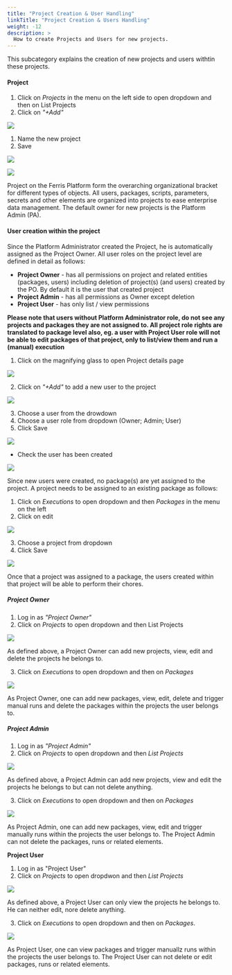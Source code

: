 ```yaml
---
title: "Project Creation & User Handling"
linkTitle: "Project Creation & Users Handling"
weight: -12
description: >
  How to create Projects and Users for new projects.
---
```


This subcategory explains the creation of new projects and users withtin these projects.

#### Project

1. Click on *Projects* in the menu on the left side to open dropdown and then on List Projects
2. Click on *"+Add"*

![](/images/list_projects_add.png)

1. Name the new project
2. Save

![](/images/create_project.png)

![](/images/list_projects_created.png)

Project on the Ferris Platform form the overarching organizational bracket for different types of objects. All users, packages, scripts, parameters, secrets and other elements are organized into projects to ease enterprise data management. The default owner for new projects is the Platform Admin (PA).  

#### User creation within the project

Since the Platform Administrator created the Project, he is automatically assigned as the Project Owner. All user roles on the project level are defined in detail as follows:

- **Project Owner** -  has all permissions on project and related entities (packages, users) including deletion of project(s) (and users) created by the PO. By default it is the user that created project
- **Project Admin** - has all permissions as Owner except deletion
- **Project User** - has only list / view permissions

**Please note that users without Platform Administrator role, do not see any projects and packages they are not assigned to. All project role rights are translated to package level also, eg. a user with Project User role will not be able to edit packages of that project, only to list/view them and run a (manual) execution**

1. Click on the magnifying glass to open Project details page

![](/images/list_projects_details.png)

2. Click on *"+Add"* to add a new user to the project

![](/images/click_add_new_user.png)

3. Choose a user from the drowdown 
4. Choose a user role from dropdown (Owner; Admin; User)
5. Click Save

![](/images/add_new_project_user.png)

- Check the user has been created

![](/images/check_all_users.png)

Since new users were created, no package(s) are yet assigned to the project. A project needs to be assigned to an existing package as follows:

1. Click on *Executions* to open dropdown and then *Packages* in the menu on the left
2. Click on edit

![](/images/edit_package_to_add_project.png)

3. Choose a project from dropdown
4. Click Save

![](/images/added_project_to_package.png)

Once that a project was assigned to a package, the users created within that project will be able to perform their chores.

##### Project Owner

1. Log in as *"Project Owner"*
2. Click on *Projects* to open dropdown and then List Projects

![](/images/list_projects_as_projectowner.png)

As defined above, a Project Owner can add new projects, view, edit and delete the projects he belongs to.

3. Click on *Executions* to open dropdown and then on *Packages*

![](/images/view_packages_as_project_owner.png)

As Project Owner, one can add new packages, view, edit, delete and trigger manual runs and delete the packages within the projects the user belongs to.

##### Project Admin

1. Log in as *"Project Admin"*
2. Click on *Projects* to open dropdown and then *List Projects*

![](/images/list_projects_as_projectadmin.png)

As defined above, a Project Admin can add new projects, view and edit the projects he belongs to but can not delete anything.

3. Click on *Executions* to open dropdown and then on *Packages*

![](/images/view_packages_as_projectadmin.png)

As Project Admin, one can add new packages, view, edit and trigger manually runs within the projects the user belongs to. The Project Admin can not delete the packages, runs or related elements.

**Project User**

1. Log in as "Project User"
2. Click on *Projects* to open dropdwon and then *List Projects*

![](/images/list_projects_as_projectuser.png)

As defined above, a Project User can only view the projects he belongs to. He can neither edit, nore delete anything. 

3. Click on *Executions* to open dropdown and then on *Packages*.

![](/images/view_packages_as_projectuser.png)

As Project User, one can view packages and trigger manuallz runs within the projects the user belongs to. The Project User can not delete or edit packages, runs or related elements.

